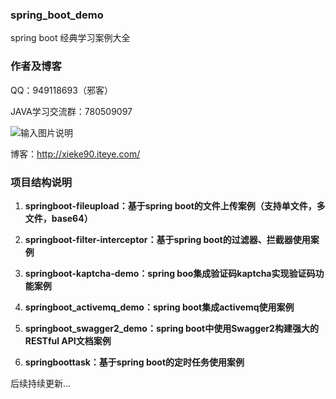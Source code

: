 ### spring_boot_demo

 spring boot 经典学习案例大全

### 作者及博客

 QQ：949118693（邪客）

 JAVA学习交流群：780509097

 ![输入图片说明](https://gitee.com/uploads/images/2018/0616/091012_2e93400f_583593.png "Java技术交流群.png")

 博客：http://xieke90.iteye.com/

### 项目结构说明

1. **springboot-fileupload：基于spring boot的文件上传案例（支持单文件，多文件，base64）** 

2. **springboot-filter-interceptor：基于spring boot的过滤器、拦截器使用案例** 

3. **springboot-kaptcha-demo：spring boo集成验证码kaptcha实现验证码功能案例** 

4. **springboot_activemq_demo：spring boot集成activemq使用案例** 

5. **springboot_swagger2_demo：spring boot中使用Swagger2构建强大的RESTful API文档案例** 

6. **springboottask：基于spring boot的定时任务使用案例** 

 后续持续更新...
